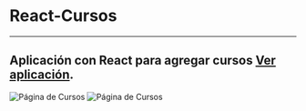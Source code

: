 # React-Cursos
---
Aplicación con React para agregar cursos 
[Ver aplicación](https://oscarepv.github.io/ReactCursos/).
---
![Página de Cursos](http://res.cloudinary.com/crack10/image/upload/v1522275630/ejemplo2_tb6pjb.png)
![Página de Cursos](http://res.cloudinary.com/crack10/image/upload/v1522275647/ejemplo_vy30g6.png)
